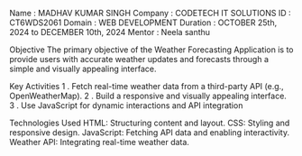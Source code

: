 Name : MADHAV KUMAR SINGH
Company : CODETECH IT SOLUTIONS 
ID : CT6WDS2061
Domain : WEB DEVELOPMENT
Duration : OCTOBER 25th, 2024 to DECEMBER 10th, 2024
Mentor : Neela santhu

Objective
The primary objective of the Weather Forecasting Application
is to provide users with accurate weather updates and forecasts
through a simple and visually appealing interface.

Key Activities
1 . Fetch real-time weather data from a third-party API (e.g., OpenWeatherMap).
2 . Build a responsive and visually appealing interface.
3 . Use JavaScript for dynamic interactions and API integration

Technologies Used
 HTML: Structuring content and layout.
 CSS: Styling and responsive design.
 JavaScript: Fetching API data and enabling interactivity.
 Weather API: Integrating real-time weather data.
